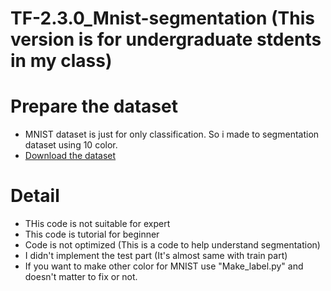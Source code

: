 # TF-2.3.0_Mnist-segmentation (This version is for undergraduate stdents in my class)

# Prepare the dataset
* MNIST dataset is just for only classification. So i made to segmentation dataset using 10 color.
* [Download the dataset]()

# Detail
* THis code is not suitable for expert
* This code is tutorial for beginner
* Code is not optimized (This is a code to help understand segmentation)
* I didn't implement the test part (It's almost same with train part)
* If you want to make other color for MNIST use "Make_label.py" and doesn't matter to fix or not.
